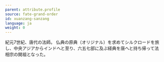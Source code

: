 ```yaml
---
parent: attribute.profile
source: fate-grand-order
id: xuanzang-sanzang
language: ja
weight: 0
---
```


紀元7世紀、唐代の法師。
仏典の原典（オリジナル）を求めてシルクロードを旅し、中央アジアからインドへと至り、六五七部に及ぶ経典を唐へと持ち帰って法相宗の開祖となった。
